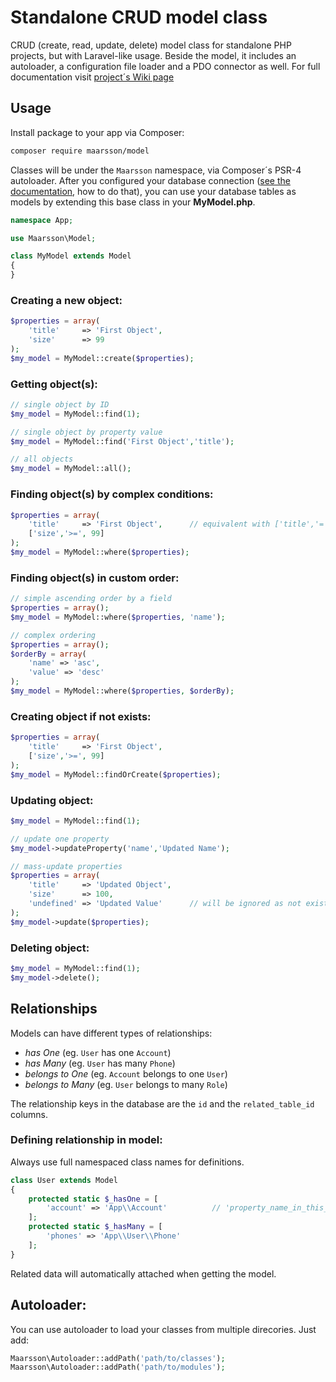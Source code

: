 # Standalone CRUD model class
CRUD (create, read, update, delete) model class for standalone PHP projects, but with Laravel-like usage. Beside the model, it includes an autoloader, a configuration file loader and a PDO connector as well. For full documentation visit [project´s Wiki page](https://bitbucket.org/viktormaar/php-crud-model/wiki/Home)

## Usage

Install package to your app via Composer:
```sh
composer require maarsson/model
```
Classes will be under the `Maarsson` namespace, via Composer´s PSR-4 autoloader. After you configured your database connection ([see the documentation](https://bitbucket.org/viktormaar/php-crud-model/wiki/Home), how to do that), you can use your database tables as models by extending this base class in your **MyModel.php**.
```php
namespace App;

use Maarsson\Model;

class MyModel extends Model
{
}
```

### Creating a new object:
```php
$properties = array(
    'title'     => 'First Object',
    'size'      => 99
);
$my_model = MyModel::create($properties);
```


### Getting object(s):
```php
// single object by ID
$my_model = MyModel::find(1);

// single object by property value
$my_model = MyModel::find('First Object','title');

// all objects
$my_model = MyModel::all();
```


### Finding object(s) by complex conditions:
```php
$properties = array(
    'title'     => 'First Object',      // equivalent with ['title','=', 'First Object']
    ['size','>=', 99]
);
$my_model = MyModel::where($properties);
```


### Finding object(s) in custom order:
```php
// simple ascending order by a field
$properties = array();
$my_model = MyModel::where($properties, 'name');

// complex ordering
$properties = array();
$orderBy = array(
    'name' => 'asc',
    'value' => 'desc'
);
$my_model = MyModel::where($properties, $orderBy);
```


### Creating object if not exists:
```php
$properties = array(
    'title'     => 'First Object',
    ['size','>=', 99]
);
$my_model = MyModel::findOrCreate($properties);
```


### Updating object:
```php
$my_model = MyModel::find(1);

// update one property
$my_model->updateProperty('name','Updated Name');

// mass-update properties
$properties = array(
    'title'     => 'Updated Object',
    'size'      => 100,
    'undefined' => 'Updated Value'      // will be ignored as not existing property
);
$my_model->update($properties);
```


### Deleting object:
```php
$my_model = MyModel::find(1);
$my_model->delete();
```


## Relationships

Models can have different types of relationships:
- *has One* (eg. `User` has one `Account`)
- *has Many* (eg. `User` has many `Phone`)
- *belongs to One* (eg. `Account` belongs to one `User`)
- *belongs to Many* (eg. `User` belongs to many `Role`)

The relationship keys in the database are the `id` and the `related_table_id` columns.

### Defining relationship in model:
Always use full namespaced class names for definitions.
```php
class User extends Model
{
    protected static $_hasOne = [
        'account' => 'App\\Account'          // 'property_name_in_this_model' => 'Other_Model'
    ];
    protected static $_hasMany = [
        'phones' => 'App\\User\\Phone'
    ];
}
```

Related data will automatically attached when getting the model.


## Autoloader:

You can use autoloader to load your classes from multiple direcories. Just add:

```php
Maarsson\Autoloader::addPath('path/to/classes');
Maarsson\Autoloader::addPath('path/to/modules');
```

